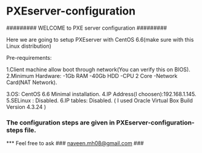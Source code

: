 # PXEserver-configuration
#########	WELCOME to PXE server configuration	#########

Here we are going to setup PXEserver with CentOS 6.6(make sure with this Linux distribution)

Pre-requirements:

1.Client machine allow boot through network(You can verify this on BIOS).
2.Minimum Hardware:	-1Gb RAM
			-40Gb HDD
			-CPU 2 Core
			-Network Card(NAT Network).
		
3.OS: CentOS 6.6 Minimal installation.
4.IP Address(I choosen):192.168.1.145.
5.SELinux : Disabled.
6.IP tables: Disabled.
( I used Oracle Virtual Box Build Version 4.3.24 )

### The configuration steps are given in PXEserver-configuration-steps file.

*** Feel free to ask ### naveen.mh08@gmail.com ###

